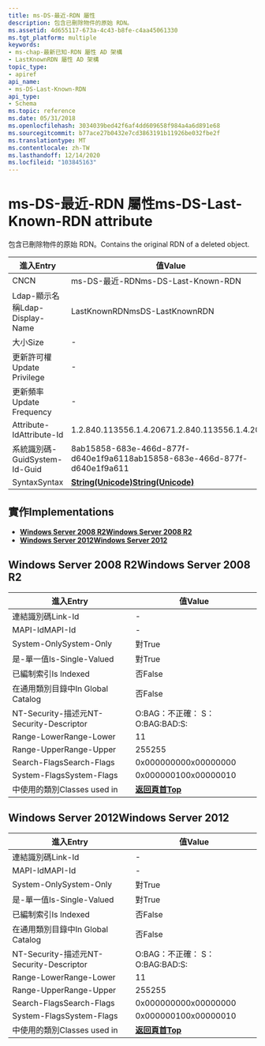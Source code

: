 ```yaml
---
title: ms-DS-最近-RDN 屬性
description: 包含已刪除物件的原始 RDN。
ms.assetid: 4d655117-673a-4c43-b8fe-c4aa45061330
ms.tgt_platform: multiple
keywords:
- ms-chap-最新已知-RDN 屬性 AD 架構
- LastKnownRDN 屬性 AD 架構
topic_type:
- apiref
api_name:
- ms-DS-Last-Known-RDN
api_type:
- Schema
ms.topic: reference
ms.date: 05/31/2018
ms.openlocfilehash: 3034039bed42f6af4dd609658f984a4a6d891e68
ms.sourcegitcommit: b77ace27b0432e7cd3863191b11926be032fbe2f
ms.translationtype: MT
ms.contentlocale: zh-TW
ms.lasthandoff: 12/14/2020
ms.locfileid: "103845163"
---
```

# <a name="ms-ds-last-known-rdn-attribute"></a><span data-ttu-id="58700-105">ms-DS-最近-RDN 屬性</span><span class="sxs-lookup"><span data-stu-id="58700-105">ms-DS-Last-Known-RDN attribute</span></span>

<span data-ttu-id="58700-106">包含已刪除物件的原始 RDN。</span><span class="sxs-lookup"><span data-stu-id="58700-106">Contains the original RDN of a deleted object.</span></span>



| <span data-ttu-id="58700-107">進入</span><span class="sxs-lookup"><span data-stu-id="58700-107">Entry</span></span> | <span data-ttu-id="58700-108">值</span><span class="sxs-lookup"><span data-stu-id="58700-108">Value</span></span> |
|-------------------|---------------------------------------------|
| <span data-ttu-id="58700-109">CN</span><span class="sxs-lookup"><span data-stu-id="58700-109">CN</span></span>                | <span data-ttu-id="58700-110">ms-DS-最近-RDN</span><span class="sxs-lookup"><span data-stu-id="58700-110">ms-DS-Last-Known-RDN</span></span>                        |
| <span data-ttu-id="58700-111">Ldap-顯示名稱</span><span class="sxs-lookup"><span data-stu-id="58700-111">Ldap-Display-Name</span></span> | <span data-ttu-id="58700-112">LastKnownRDN</span><span class="sxs-lookup"><span data-stu-id="58700-112">msDS-LastKnownRDN</span></span>                           |
| <span data-ttu-id="58700-113">大小</span><span class="sxs-lookup"><span data-stu-id="58700-113">Size</span></span>              | \-                                          |
| <span data-ttu-id="58700-114">更新許可權</span><span class="sxs-lookup"><span data-stu-id="58700-114">Update Privilege</span></span>  | \-                                          |
| <span data-ttu-id="58700-115">更新頻率</span><span class="sxs-lookup"><span data-stu-id="58700-115">Update Frequency</span></span>  | \-                                          |
| <span data-ttu-id="58700-116">Attribute-Id</span><span class="sxs-lookup"><span data-stu-id="58700-116">Attribute-Id</span></span>      | <span data-ttu-id="58700-117">1.2.840.113556.1.4.2067</span><span class="sxs-lookup"><span data-stu-id="58700-117">1.2.840.113556.1.4.2067</span></span>                     |
| <span data-ttu-id="58700-118">系統識別碼-Guid</span><span class="sxs-lookup"><span data-stu-id="58700-118">System-Id-Guid</span></span>    | <span data-ttu-id="58700-119">8ab15858-683e-466d-877f-d640e1f9a611</span><span class="sxs-lookup"><span data-stu-id="58700-119">8ab15858-683e-466d-877f-d640e1f9a611</span></span>        |
| <span data-ttu-id="58700-120">Syntax</span><span class="sxs-lookup"><span data-stu-id="58700-120">Syntax</span></span>            | [<span data-ttu-id="58700-121">**String(Unicode)**</span><span class="sxs-lookup"><span data-stu-id="58700-121">**String(Unicode)**</span></span>](s-string-unicode.md) |



## <a name="implementations"></a><span data-ttu-id="58700-122">實作</span><span class="sxs-lookup"><span data-stu-id="58700-122">Implementations</span></span>

-   [<span data-ttu-id="58700-123">**Windows Server 2008 R2**</span><span class="sxs-lookup"><span data-stu-id="58700-123">**Windows Server 2008 R2**</span></span>](#windows-server-2008-r2)
-   [<span data-ttu-id="58700-124">**Windows Server 2012**</span><span class="sxs-lookup"><span data-stu-id="58700-124">**Windows Server 2012**</span></span>](#windows-server-2012)

## <a name="windows-server-2008-r2"></a><span data-ttu-id="58700-125">Windows Server 2008 R2</span><span class="sxs-lookup"><span data-stu-id="58700-125">Windows Server 2008 R2</span></span>



| <span data-ttu-id="58700-126">進入</span><span class="sxs-lookup"><span data-stu-id="58700-126">Entry</span></span> | <span data-ttu-id="58700-127">值</span><span class="sxs-lookup"><span data-stu-id="58700-127">Value</span></span> |
|------------------------|---------------------------------|
| <span data-ttu-id="58700-128">連結識別碼</span><span class="sxs-lookup"><span data-stu-id="58700-128">Link-Id</span></span>                | \-                              |
| <span data-ttu-id="58700-129">MAPI-Id</span><span class="sxs-lookup"><span data-stu-id="58700-129">MAPI-Id</span></span>                | \-                              |
| <span data-ttu-id="58700-130">System-Only</span><span class="sxs-lookup"><span data-stu-id="58700-130">System-Only</span></span>            | <span data-ttu-id="58700-131">對</span><span class="sxs-lookup"><span data-stu-id="58700-131">True</span></span>                            |
| <span data-ttu-id="58700-132">是-單一值</span><span class="sxs-lookup"><span data-stu-id="58700-132">Is-Single-Valued</span></span>       | <span data-ttu-id="58700-133">對</span><span class="sxs-lookup"><span data-stu-id="58700-133">True</span></span>                            |
| <span data-ttu-id="58700-134">已編制索引</span><span class="sxs-lookup"><span data-stu-id="58700-134">Is Indexed</span></span>             | <span data-ttu-id="58700-135">否</span><span class="sxs-lookup"><span data-stu-id="58700-135">False</span></span>                           |
| <span data-ttu-id="58700-136">在通用類別目錄中</span><span class="sxs-lookup"><span data-stu-id="58700-136">In Global Catalog</span></span>      | <span data-ttu-id="58700-137">否</span><span class="sxs-lookup"><span data-stu-id="58700-137">False</span></span>                           |
| <span data-ttu-id="58700-138">NT-Security-描述元</span><span class="sxs-lookup"><span data-stu-id="58700-138">NT-Security-Descriptor</span></span> | <span data-ttu-id="58700-139">O:BAG：不正確： S：</span><span class="sxs-lookup"><span data-stu-id="58700-139">O:BAG:BAD:S:</span></span>                    |
| <span data-ttu-id="58700-140">Range-Lower</span><span class="sxs-lookup"><span data-stu-id="58700-140">Range-Lower</span></span>            | <span data-ttu-id="58700-141">1</span><span class="sxs-lookup"><span data-stu-id="58700-141">1</span></span>                               |
| <span data-ttu-id="58700-142">Range-Upper</span><span class="sxs-lookup"><span data-stu-id="58700-142">Range-Upper</span></span>            | <span data-ttu-id="58700-143">255</span><span class="sxs-lookup"><span data-stu-id="58700-143">255</span></span>                             |
| <span data-ttu-id="58700-144">Search-Flags</span><span class="sxs-lookup"><span data-stu-id="58700-144">Search-Flags</span></span>           | <span data-ttu-id="58700-145">0x00000000</span><span class="sxs-lookup"><span data-stu-id="58700-145">0x00000000</span></span>                      |
| <span data-ttu-id="58700-146">System-Flags</span><span class="sxs-lookup"><span data-stu-id="58700-146">System-Flags</span></span>           | <span data-ttu-id="58700-147">0x00000010</span><span class="sxs-lookup"><span data-stu-id="58700-147">0x00000010</span></span>                      |
| <span data-ttu-id="58700-148">中使用的類別</span><span class="sxs-lookup"><span data-stu-id="58700-148">Classes used in</span></span>        | [<span data-ttu-id="58700-149">**返回頁首**</span><span class="sxs-lookup"><span data-stu-id="58700-149">**Top**</span></span>](c-top.md)<br/> |



## <a name="windows-server-2012"></a><span data-ttu-id="58700-150">Windows Server 2012</span><span class="sxs-lookup"><span data-stu-id="58700-150">Windows Server 2012</span></span>



| <span data-ttu-id="58700-151">進入</span><span class="sxs-lookup"><span data-stu-id="58700-151">Entry</span></span> | <span data-ttu-id="58700-152">值</span><span class="sxs-lookup"><span data-stu-id="58700-152">Value</span></span> |
|------------------------|---------------------------------|
| <span data-ttu-id="58700-153">連結識別碼</span><span class="sxs-lookup"><span data-stu-id="58700-153">Link-Id</span></span>                | \-                              |
| <span data-ttu-id="58700-154">MAPI-Id</span><span class="sxs-lookup"><span data-stu-id="58700-154">MAPI-Id</span></span>                | \-                              |
| <span data-ttu-id="58700-155">System-Only</span><span class="sxs-lookup"><span data-stu-id="58700-155">System-Only</span></span>            | <span data-ttu-id="58700-156">對</span><span class="sxs-lookup"><span data-stu-id="58700-156">True</span></span>                            |
| <span data-ttu-id="58700-157">是-單一值</span><span class="sxs-lookup"><span data-stu-id="58700-157">Is-Single-Valued</span></span>       | <span data-ttu-id="58700-158">對</span><span class="sxs-lookup"><span data-stu-id="58700-158">True</span></span>                            |
| <span data-ttu-id="58700-159">已編制索引</span><span class="sxs-lookup"><span data-stu-id="58700-159">Is Indexed</span></span>             | <span data-ttu-id="58700-160">否</span><span class="sxs-lookup"><span data-stu-id="58700-160">False</span></span>                           |
| <span data-ttu-id="58700-161">在通用類別目錄中</span><span class="sxs-lookup"><span data-stu-id="58700-161">In Global Catalog</span></span>      | <span data-ttu-id="58700-162">否</span><span class="sxs-lookup"><span data-stu-id="58700-162">False</span></span>                           |
| <span data-ttu-id="58700-163">NT-Security-描述元</span><span class="sxs-lookup"><span data-stu-id="58700-163">NT-Security-Descriptor</span></span> | <span data-ttu-id="58700-164">O:BAG：不正確： S：</span><span class="sxs-lookup"><span data-stu-id="58700-164">O:BAG:BAD:S:</span></span>                    |
| <span data-ttu-id="58700-165">Range-Lower</span><span class="sxs-lookup"><span data-stu-id="58700-165">Range-Lower</span></span>            | <span data-ttu-id="58700-166">1</span><span class="sxs-lookup"><span data-stu-id="58700-166">1</span></span>                               |
| <span data-ttu-id="58700-167">Range-Upper</span><span class="sxs-lookup"><span data-stu-id="58700-167">Range-Upper</span></span>            | <span data-ttu-id="58700-168">255</span><span class="sxs-lookup"><span data-stu-id="58700-168">255</span></span>                             |
| <span data-ttu-id="58700-169">Search-Flags</span><span class="sxs-lookup"><span data-stu-id="58700-169">Search-Flags</span></span>           | <span data-ttu-id="58700-170">0x00000000</span><span class="sxs-lookup"><span data-stu-id="58700-170">0x00000000</span></span>                      |
| <span data-ttu-id="58700-171">System-Flags</span><span class="sxs-lookup"><span data-stu-id="58700-171">System-Flags</span></span>           | <span data-ttu-id="58700-172">0x00000010</span><span class="sxs-lookup"><span data-stu-id="58700-172">0x00000010</span></span>                      |
| <span data-ttu-id="58700-173">中使用的類別</span><span class="sxs-lookup"><span data-stu-id="58700-173">Classes used in</span></span>        | [<span data-ttu-id="58700-174">**返回頁首**</span><span class="sxs-lookup"><span data-stu-id="58700-174">**Top**</span></span>](c-top.md)<br/> |



 

 





